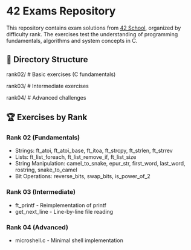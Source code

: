 # 42 Exams Repository

This repository contains exam solutions from [42 School](https://www.42.fr/), organized by difficulty rank. The exercises test the understanding of programming fundamentals, algorithms and system concepts in C.

## 📂 Directory Structure

rank02/ # Basic exercises (C fundamentals)

rank03/ # Intermediate exercises

rank04/ # Advanced challenges

## 🏆 Exercises by Rank

### Rank 02 (Fundamentals)
- Strings: ft_atoi, ft_atoi_base, ft_itoa, ft_strcpy, ft_strlen, ft_strrev
- Lists: ft_list_foreach, ft_list_remove_if, ft_list_size
- String Manipulation: camel_to_snake, epur_str, first_word, last_word, rostring, snake_to_camel
- Bit Operations: reverse_bits, swap_bits, is_power_of_2

### Rank 03 (Intermediate)
- ft_printf - Reimplementation of printf
- get_next_line - Line-by-line file reading

### Rank 04 (Advanced)
- microshell.c - Minimal shell implementation
